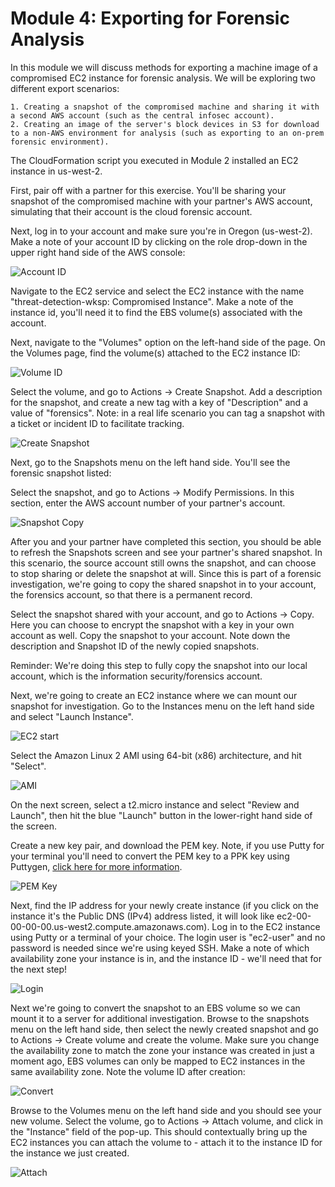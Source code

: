 # Module 4: Exporting for Forensic Analysis

In this module we will discuss methods for exporting a machine image of a compromised EC2 instance for forensic analysis.  We will be exploring two different export scenarios:

    1. Creating a snapshot of the compromised machine and sharing it with a second AWS account (such as the central infosec account).
    2. Creating an image of the server's block devices in S3 for download to a non-AWS environment for analysis (such as exporting to an on-prem forensic environment).
    
The CloudFormation script you executed in Module 2 installed an EC2 instance in us-west-2.  

First, pair off with a partner for this exercise.  You'll be sharing your snapshot of the compromised machine with your partner's AWS account, simulating that their account is the cloud forensic account.

Next, log in to your account and make sure you're in Oregon (us-west-2).  Make a note of your account ID by clicking on the role drop-down in the upper right hand side of the AWS console:

![Account ID](./images/mod4-1.png)

 Navigate to the EC2 service and select the EC2 instance with the name "threat-detection-wksp: Compromised Instance".  Make a note of the instance id, you'll need it to find the EBS volume(s) associated with the account.

Next, navigate to the "Volumes" option on the left-hand side of the page.  On the Volumes page, find the volume(s) attached to the EC2 instance ID:

![Volume ID](./images/mod5-1.png)

Select the volume, and go to Actions -> Create Snapshot.  Add a description for the snapshot, and create a new tag with a key of "Description" and a value of "forensics".  Note: in a real life scenario you can tag a snapshot with a ticket or incident ID to facilitate tracking.  

![Create Snapshot](./images/mod5-2.png)

Next, go to the Snapshots menu on the left hand side.  You'll see the  forensic snapshot listed:

Select the snapshot, and go to Actions -> Modify Permissions.  In this section, enter the AWS account number of your partner's account.  

![Snapshot Copy](./images/mod5-4.png)

After you and your partner have completed this section, you should be able to refresh the Snapshots screen and see your partner's shared snapshot.  In this scenario, the source account still owns the snapshot, and can choose to stop sharing or delete the snapshot at will.  Since this is part of a forensic investigation, we're going to copy the shared snapshot in to your account, the forensics account, so that there is a permanent record.  

Select the snapshot shared with your account, and go to Actions -> Copy.  Here you can choose to encrypt the snapshot with a key in your own account as well.  Copy the snapshot to your account.  Note down the description and Snapshot ID of the newly copied snapshots.  

Reminder: We're doing this step to fully copy the snapshot into our local account, which is the information security/forensics account.

Next, we're going to create an EC2 instance where we can mount our snapshot for investigation.  Go to the Instances menu on the left hand side and select "Launch Instance".  

![EC2 start](./images/mod5-7.png)

Select the Amazon Linux 2 AMI using 64-bit (x86) architecture, and hit "Select".  

![AMI](./images/mod5-8.png)

On the next screen, select a t2.micro instance and select "Review and Launch", then hit the blue "Launch" button in the lower-right hand side of the screen.    

Create a new key pair, and download the PEM key.  Note, if you use Putty for your terminal you'll need to convert the PEM key to a PPK key using Puttygen, <a href="https://docs.aws.amazon.com/AWSEC2/latest/UserGuide/putty.html" target="_blank">click here for more information</a>.  

![PEM Key](./images/mod5-9.png)

Next, find the IP address for your newly create instance (if you click on the instance it's the Public DNS (IPv4) address listed, it will look like ec2-00-00-00-00.us-west2.compute.amazonaws.com).  Log in to the EC2 instance using Putty or a terminal of your choice.  The login user is "ec2-user" and no password is needed since we're using keyed SSH.  Make a note of which availability zone your instance is in, and the instance ID - we'll need that for the next step! 

![Login](./images/mod5-10.png)

Next we're going to convert the snapshot to an EBS volume so we can mount it to a server for additional investigation.  Browse to the snapshots menu on the left hand side, then select the newly created snapshot and go to Actions -> Create volume and create the volume.  Make sure you change the availability zone to match the zone your instance was created in just a moment ago, EBS volumes can only be mapped to EC2 instances in the same availability zone.  Note the volume ID after creation:

![Convert](./images/mod5-5.png)

Browse to the Volumes menu on the left hand side and you should see your new volume.  Select the volume, go to Actions -> Attach volume, and click in the "Instance" field of the pop-up.  This should contextually bring up the EC2 instances you can attach the volume to - attach it to the instance ID for the instance we just created. 

![Attach](./images/mod5-11.png)




